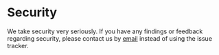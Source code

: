 # Security

We take security very seriously. If you have any findings or feedback regarding security, please contact us by
[email] instead of using the issue tracker.

[email]: mailto:opensource@van-ons.nl
